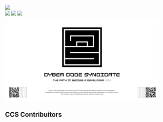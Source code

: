 <p align="left"> 
<a href="https://discord.gg/n4SvjuCBY7" target="_blank"><img src="https://img.shields.io/website?url=https%3A%2F%2Fdiscord.gg%2Fn4SvjuCBY7&style=social&logo=discord&logoColor=%23FFD400&labelColor=%23FFD400&color=%23FFD400&label=Discord%20Community"/><a/>
  <br/>
<img src="https://img.shields.io/github/languages/code-size/Kyonax/cyber-code-syndicate?logoColor=%23FFD400&labelColor=%23FFD400&color=%23FFD400"/>
<img src="https://img.shields.io/github/languages/top/Kyonax/cyber-code-syndicate?logoColor=%23FFD400&labelColor=%23FFD400&color=%23FFD400"/>
<img src="https://img.shields.io/github/last-commit/Kyonax/cyber-code-syndicate?logoColor=%23FFD400&labelColor=%23FFD400&color=%23FFD400"/>
<p/>

<p align="left">
  <a id="cover" href="#cover">
    <picture>
      <source media="(prefers-color-scheme: dark)" srcset="github/Cyber_Code_Syndicate_Dark.png">
      <img style="white-space:pre-wrap" alt="Cyber Code Syndicate — We share a vision of building a better world through code" src="github/Cyber_Code_Syndicate_Light.png">
    </picture>
  </a>
</p>



## CCS Contribuitors

<!-- ALL-CONTRIBUTORS-LIST:START - Do not remove or modify this section -->
<!-- prettier-ignore-start -->
<!-- markdownlint-disable -->

<!-- markdownlint-restore -->
<!-- prettier-ignore-end -->

<!-- ALL-CONTRIBUTORS-LIST:END -->
